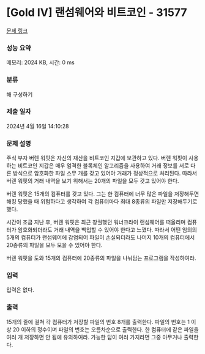 # [Gold IV] 랜섬웨어와 비트코인 - 31577 

[문제 링크](https://www.acmicpc.net/problem/31577) 

### 성능 요약

메모리: 2024 KB, 시간: 0 ms

### 분류

해 구성하기

### 제출 일자

2024년 4월 16일 14:10:28

### 문제 설명

<p>주식 부자 버렌 워핏은 자신의 재산을 비트코인 지갑에 보관하고 있다. 버렌 워핏이 사용하는 비트코인 지갑은 매우 엄격한 블록체인 알고리즘을 사용하여 거래 정보를 서로 다른 방식으로 암호화한 파일 스무 개를 갖고 있어야 거래가 정상적으로 처리된다. 따라서 버렌 워핏의 거래 내역을 보기 위해서는 20개의 파일을 모두 갖고 있어야 한다.</p>

<p>버렌 워핏은 15개의 컴퓨터를 갖고 있다. 그는 한 컴퓨터에 너무 많은 파일을 저장해두면 해킹 당했을 때 위험하다고 생각하여 각 컴퓨터마다 최대 8종류의 파일만 저장해두기로 했다.</p>

<p>시간이 조금 지난 후, 버렌 워핏은 최근 창궐했던 워너크라이 랜섬웨어를 떠올리며 컴퓨터가 암호화되더라도 거래 내역을 백업할 수 있어야 한다고 느꼈다. 따라서 어떤 임의의 5개의 컴퓨터가 랜섬웨어에 감염되어 파일이 손실되더라도 나머지 10개의 컴퓨터에서 20종류의 파일을 모두 모을 수 있어야 한다.</p>

<p>버렌 워핏을 도와 15개의 컴퓨터에 20종류의 파일을 나눠담는 프로그램을 작성하여라.</p>

### 입력 

 <p>입력은 없다.</p>

### 출력 

 <p>15개의 줄에 걸쳐 각 컴퓨터가 저장할 파일의 번호 8개를 출력한다. 파일의 번호는 1 이상 20 이하의 정수이며 파일의 번호는 오름차순으로 출력한다. 한 컴퓨터에 같은 파일을 여러 개 저장하면 안 됨에 유의하여라. 가능한 답이 여러 가지라면 그중 아무거나 출력한다.</p>

